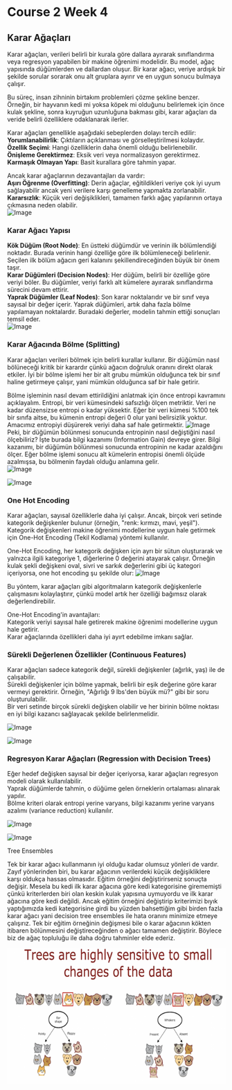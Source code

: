 # Course 2 Week 4 
## Karar Ağaçları 
Karar ağaçları, verileri belirli bir kurala göre  dallara ayırarak sınıflandırma veya regresyon yapabilen bir makine öğrenimi modelidir. Bu model, ağaç yapısında düğümlerden ve dallardan oluşur. Bir karar ağacı, veriye ardışık bir şekilde sorular sorarak onu alt gruplara ayırır ve en uygun sonucu bulmaya çalışır.

Bu süreç, insan zihninin birtakım problemleri çözme şekline benzer. Örneğin, bir hayvanın kedi mi yoksa köpek mi olduğunu belirlemek için önce kulak şekline, sonra kuyruğun uzunluğuna bakması gibi, karar ağaçları da veride belirli özelliklere odaklanarak ilerler. 

Karar ağaçları genellikle aşağıdaki sebeplerden dolayı tercih edilir: <br/> 
**Yorumlanabilirlik**: Çıktıların açıklanması ve görselleştirilmesi kolaydır. <br/>
**Özellik Seçimi**: Hangi özelliklerin daha önemli olduğu belirlenebilir. <br/>
**Önişleme Gerektirmez**: Eksik veri veya normalizasyon gerektirmez. <br/>
**Karmaşık Olmayan Yapı**: Basit kurallara göre tahmin yapar. <br/>

Ancak karar ağaçlarının dezavantajları da vardır: <br/>
**Aşırı Öğrenme (Overfitting)**: Derin ağaçlar, eğitildikleri veriye çok iyi uyum sağlayabilir ancak yeni verilere karşı genelleme yapmakta zorlanabilir. <br/>
**Kararsızlık**: Küçük veri değişiklikleri, tamamen farklı ağaç yapılarının ortaya çıkmasına neden olabilir. <br/>
![Image](https://github.com/user-attachments/assets/7a009048-0ccf-4bc4-9f67-ef23dec7e458) <br/>
### Karar Ağacı Yapısı 
**Kök Düğüm (Root Node)**: En üstteki düğümdür ve verinin ilk bölümlendiği noktadır. Burada verinin hangi özelliğe göre ilk bölümleneceği belirlenir. Seçilen ilk bölüm ağacın geri kalanını şekillendireceğinden büyük bir önem taşır. <br/>
**Karar Düğümleri (Decision Nodes)**: Her düğüm, belirli bir özelliğe göre veriyi böler. Bu düğümler, veriyi farklı alt kümelere ayırarak sınıflandırma sürecini devam ettirir. <br/>
**Yaprak Düğümler (Leaf Nodes)**: Son karar noktalarıdır ve bir sınıf veya sayısal bir değer içerir. Yaprak düğümleri, artık daha fazla bölme yapılamayan noktalardır. Buradaki değerler, modelin tahmin ettiği sonuçları temsil eder. <br/>
![Image](https://github.com/user-attachments/assets/0ce377f1-1421-43cc-b1c5-76e846abb65e) <br/>

### Karar Ağacında Bölme (Splitting)
Karar ağaçları verileri bölmek için belirli kurallar kullanır. Bir düğümün nasıl bölüneceği kritik bir karardır çünkü ağacın doğruluk oranını direkt olarak etkiler. İyi bir bölme işlemi her bir alt grubu mümkün olduğunca tek bir sınıf haline getirmeye çalışır, yani mümkün olduğunca saf bir hale getirir.

Bölme işleminin nasıl devam ettirildiğini anlatmak için önce entropi kavramını açıklayalım. Entropi, bir veri kümesindeki safsızlığı ölçen metriktir. Veri ne kadar düzensizse entropi o kadar yüksektir. Eğer bir veri kümesi %100 tek bir sınıfa aitse, bu kümenin entropi değeri 0 olur yani belirsizlik yoktur. Amacımız entropiyi düşürerek veriyi daha saf hale getirmektir.
![Image](https://github.com/user-attachments/assets/8465cad7-67e2-4870-b4b8-e096bda7e658) <br/>
Peki, bir düğümün bölünmesi sonucunda entropinin nasıl değiştiğini nasıl ölçebiliriz? İşte burada bilgi kazanımı (Information Gain) devreye girer. Bilgi kazanımı, bir düğümün bölünmesi sonucunda entropinin ne kadar azaldığını ölçer. Eğer bölme işlemi sonucu alt kümelerin entropisi önemli ölçüde azalmışsa, bu bölmenin faydalı olduğu anlamına gelir. <br/>
![Image](https://github.com/user-attachments/assets/8650f20e-905a-44ef-8aa5-cc7cd628d29d) <br/>

![Image](https://github.com/user-attachments/assets/525c07bc-17da-4f14-b313-1cf31e0a9a66) <br/>

### One Hot Encoding 
Karar ağaçları, sayısal özelliklerle daha iyi çalışır. Ancak, birçok veri setinde kategorik değişkenler bulunur (örneğin, "renk: kırmızı, mavi, yeşil"). Kategorik değişkenleri makine öğrenimi modellerine uygun hale getirmek için One-Hot Encoding (Tekil Kodlama) yöntemi kullanılır.

One-Hot Encoding, her kategorik değişken için ayrı bir sütun oluşturarak ve yalnızca ilgili kategoriye 1, diğerlerine 0 değerini atayarak çalışır. Örneğin kulak şekli değişkeni oval, sivri ve sarkık değerlerini gibi üç kategori içeriyorsa, one hot encoding şu şekilde olur:
![Image](https://github.com/user-attachments/assets/a4b51a34-d1e5-497f-8946-0dc90bae9cd1) <br/>

Bu yöntem, karar ağaçları gibi algoritmaların kategorik değişkenlerle çalışmasını kolaylaştırır, çünkü model artık her özelliği bağımsız olarak değerlendirebilir.

One-Hot Encoding'in avantajları: <br/>
Kategorik veriyi sayısal hale getirerek makine öğrenimi modellerine uygun hale getirir. <br/>
Karar ağaçlarında özellikleri daha iyi ayırt edebilme imkanı sağlar. <br/>
### Sürekli Değerlenen Özellikler (Continuous Features)
Karar ağaçları sadece kategorik değil, sürekli değişkenler (ağırlık, yaş) ile de çalışabilir. <br/>
Sürekli değişkenler için bölme yapmak, belirli bir eşik değerine göre karar vermeyi gerektirir. Örneğin, "Ağırlığı 9 lbs'den büyük mü?" gibi bir soru oluşturulabilir. <br/>
Bir veri setinde birçok sürekli değişken olabilir ve her birinin bölme noktası en iyi bilgi kazancı sağlayacak şekilde belirlenmelidir.<br/>

![Image](https://github.com/user-attachments/assets/a4b51a34-d1e5-497f-8946-0dc90bae9cd1)

![Image](https://github.com/user-attachments/assets/35dfeaa9-78e8-4b23-ae7f-859f6c09ef44) <br/>

### Regresyon Karar Ağaçları (Regression with Decision Trees)
Eğer hedef değişken sayısal bir değer içeriyorsa, karar ağaçları regresyon modeli olarak kullanılabilir.<br/>
Yaprak düğümlerde tahmin, o düğüme gelen örneklerin ortalaması alınarak yapılır.<br/>
Bölme kriteri olarak entropi yerine varyans, bilgi kazanımı yerine varyans azalımı (variance reduction) kullanılır.<br/>

![Image](https://github.com/user-attachments/assets/e1aae02f-ae43-4f08-ba53-4f6b641e8d36) <br/>

![Image](https://github.com/user-attachments/assets/c36e1bd6-3c7e-406d-94f1-06a8a8496ba9)  <br/>


Tree Ensembles

Tek bir karar ağacı kullanmanın iyi olduğu kadar olumsuz yönleri de vardır. Zayıf yönlerinden biri, bu karar ağacının verilerdeki küçük değişikliklere karşı oldukça hassas olmasıdır.
Eğitim örneğini değiştirirseniz sonuçta değişir. Mesela bu kedi ilk karar ağacına göre kedi kategorisine girememişti çünkü kriterlerden biri olan keskin kulak yapısına uymuyordu ve ilk karar ağacına göre kedi değildi. Ancak eğitim örneğini değiştirip kriterimizi bıyık yaptığımızda kedi kategorisine girdi bu yüzden bahsettiğim gibi birden fazla karar ağacı yani decision tree ensembles ile hata oranını minimize etmeye çalışırız.
Tek bir eğitim örneğinin değişmesi bile o karar ağacının kökten itibaren bölünmesini değiştireceğinden o ağacı tamamen değiştirir. Böylece biz de ağaç topluluğu ile daha doğru tahminler elde ederiz.


![alt text](image.png)

